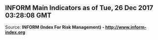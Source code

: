 ## INFORM Main Indicators as of Tue, 26 Dec 2017 03:28:08 GMT

Source: **INFORM (Index For Risk Management) - http://www.inform-index.org**